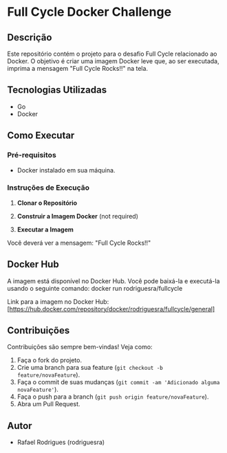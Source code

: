 # Full Cycle Docker Challenge

## Descrição
Este repositório contém o projeto para o desafio Full Cycle relacionado ao Docker. O objetivo é criar uma imagem Docker leve que, ao ser executada, imprima a mensagem "Full Cycle Rocks!!" na tela.

## Tecnologias Utilizadas
- Go
- Docker

## Como Executar

### Pré-requisitos
- Docker instalado em sua máquina.

### Instruções de Execução

1. **Clonar o Repositório**

2. **Construir a Imagem Docker** (not required)

3. **Executar a Imagem**

Você deverá ver a mensagem: "Full Cycle Rocks!!"

## Docker Hub

A imagem está disponível no Docker Hub. Você pode baixá-la e executá-la usando o seguinte comando:
docker run rodriguesra/fullcycle

Link para a imagem no Docker Hub: [https://hub.docker.com/repository/docker/rodriguesra/fullcycle/general]

## Contribuições
Contribuições são sempre bem-vindas! Veja como:

1. Faça o fork do projeto.
2. Crie uma branch para sua feature (`git checkout -b feature/novaFeature`).
3. Faça o commit de suas mudanças (`git commit -am 'Adicionado alguma novaFeature'`).
4. Faça o push para a branch (`git push origin feature/novaFeature`).
5. Abra um Pull Request.

## Autor
- Rafael Rodrigues (rodriguesra)

